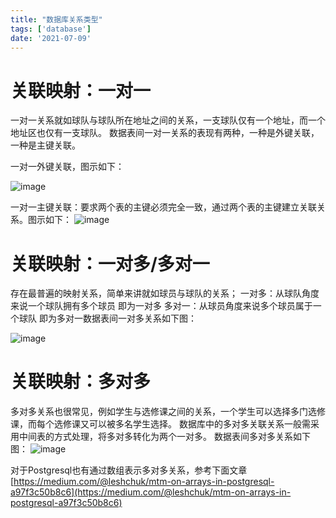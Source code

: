 ```yaml
---
title: "数据库关系类型"
tags: ['database']
date: '2021-07-09'
---
```



# 关联映射：一对一

一对一关系就如球队与球队所在地址之间的关系，一支球队仅有一个地址，而一个地址区也仅有一支球队。
数据表间一对一关系的表现有两种，一种是外键关联，一种是主键关联。

一对一外键关联，图示如下：

![image](https://user-images.githubusercontent.com/30174970/111293919-c0009200-8684-11eb-8766-ac41984dc9d6.png)

一对一主键关联：要求两个表的主键必须完全一致，通过两个表的主键建立关联关系。图示如下：
![image](https://user-images.githubusercontent.com/30174970/111293946-c5f67300-8684-11eb-8225-15312574cf66.png)

# 关联映射：一对多/多对一

存在最普遍的映射关系，简单来讲就如球员与球队的关系；
一对多：从球队角度来说一个球队拥有多个球员 即为一对多
多对一：从球员角度来说多个球员属于一个球队 即为多对一数据表间一对多关系如下图：

 ![image](https://user-images.githubusercontent.com/30174970/111293898-baa34780-8684-11eb-9b7a-3667db8ea01d.png)

# 关联映射：多对多

多对多关系也很常见，例如学生与选修课之间的关系，一个学生可以选择多门选修课，而每个选修课又可以被多名学生选择。
数据库中的多对多关联关系一般需采用中间表的方式处理，将多对多转化为两个一对多。
数据表间多对多关系如下图：
![image](https://user-images.githubusercontent.com/30174970/111293966-cabb2700-8684-11eb-9b1b-0c3d9982ff2c.png)

对于Postgresql也有通过数组表示多对多关系，参考下面文章
[https://medium.com/@leshchuk/mtm-on-arrays-in-postgresql-a97f3c50b8c6](https://medium.com/@leshchuk/mtm-on-arrays-in-postgresql-a97f3c50b8c6)
